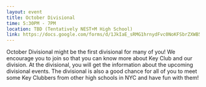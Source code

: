 ```yaml
---
layout: event
title: October Divisional
time: 5:30PM - 7PM
location: TBD (Tentatively NEST+M High School)
link: https://docs.google.com/forms/d/1JkIaE_sRMG1hrnydFvc0NoKFSbrZXWB54LunKGwC0NE
---
```

October Divisional might be the first divisional for many of you! We encourage you to join so that you can know more about Key Club and our division. At the divisional, you will get the information about the upcoming divisional events. The divisional is also a good chance for all of you to meet some Key Clubbers from other high schools in NYC and have fun with them!
